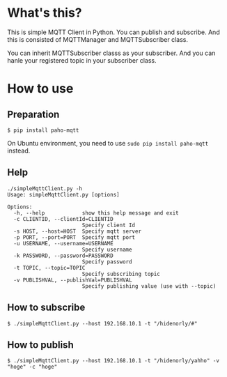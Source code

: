 # What's this?

This is simple MQTT Client in Python.
You can publish and subscribe.
And this is consisted of MQTTManager and MQTTSubscriber class.

You can inherit MQTTSubscriber classs as your subscriber.
And you can hanle your registered topic in your subscriber class.

# How to use

## Preparation

```
$ pip install paho-mqtt
```

On Ubuntu environment, you need to use ```sudo pip install paho-mqtt``` instead.

## Help

```
./simpleMqttClient.py -h
Usage: simpleMqttClient.py [options]

Options:
  -h, --help            show this help message and exit
  -c CLIENTID, --clientId=CLIENTID
                        Specify client Id
  -s HOST, --host=HOST  Specify mqtt server
  -p PORT, --port=PORT  Specify mqtt port
  -u USERNAME, --username=USERNAME
                        Specify username
  -k PASSWORD, --password=PASSWORD
                        Specify password
  -t TOPIC, --topic=TOPIC
                        Specify subscribing topic
  -v PUBLISHVAL, --publishVal=PUBLISHVAL
                        Specify publishing value (use with --topic)
```

## How to subscribe

```
$ ./simpleMqttClient.py --host 192.168.10.1 -t "/hidenorly/#"
```

## How to publish

```
$ ./simpleMqttClient.py --host 192.168.10.1 -t "/hidenorly/yahho" -v "hoge" -c "hoge"
```
